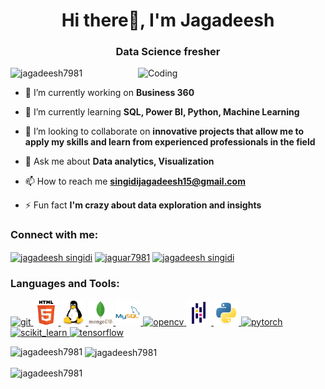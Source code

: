 <h1 align="center">Hi there👋, I'm Jagadeesh</h1>
<h3 align="center">Data Science fresher</h3>
<img align="right" alt="Coding" width="300" src="https://aryng.com/new-assets/images/strategic-data-science.gif">

<p align="left"> <img src="https://komarev.com/ghpvc/?username=jagadeesh7981&label=Profile%20views&color=0e75b6&style=flat" alt="jagadeesh7981" /> </p>

- 🔭 I’m currently working on **Business 360**

- 🌱 I’m currently learning **SQL, Power BI, Python, Machine Learning**

- 👯 I’m looking to collaborate on **innovative projects that allow me to apply my skills and learn from experienced professionals in the field**

- 💬 Ask me about **Data analytics, Visualization**

- 📫 How to reach me **singidijagadeesh15@gmail.com**

- ⚡ Fun fact **I'm crazy about data exploration and insights**

<h3 align="left">Connect with me:</h3>
<p align="left">
<a href="https://linkedin.com/in/jagadeesh singidi" target="blank"><img align="center" src="https://raw.githubusercontent.com/rahuldkjain/github-profile-readme-generator/master/src/images/icons/Social/linked-in-alt.svg" alt="jagadeesh singidi" height="30" width="40" /></a>
<a href="https://www.codechef.com/users/jaguar7981" target="blank"><img align="center" src="https://cdn.jsdelivr.net/npm/simple-icons@3.1.0/icons/codechef.svg" alt="jaguar7981" height="30" width="40" /></a>
<a href="https://www.hackerrank.com/jagadeesh singidi" target="blank"><img align="center" src="https://raw.githubusercontent.com/rahuldkjain/github-profile-readme-generator/master/src/images/icons/Social/hackerrank.svg" alt="jagadeesh singidi" height="30" width="40" /></a>
</p>

<h3 align="left">Languages and Tools:</h3>
<p align="left"> <a href="https://git-scm.com/" target="_blank" rel="noreferrer"> <img src="https://www.vectorlogo.zone/logos/git-scm/git-scm-icon.svg" alt="git" width="40" height="40"/> </a> <a href="https://www.w3.org/html/" target="_blank" rel="noreferrer"> <img src="https://raw.githubusercontent.com/devicons/devicon/master/icons/html5/html5-original-wordmark.svg" alt="html5" width="40" height="40"/> </a> <a href="https://www.linux.org/" target="_blank" rel="noreferrer"> <img src="https://raw.githubusercontent.com/devicons/devicon/master/icons/linux/linux-original.svg" alt="linux" width="40" height="40"/> </a> <a href="https://www.mongodb.com/" target="_blank" rel="noreferrer"> <img src="https://raw.githubusercontent.com/devicons/devicon/master/icons/mongodb/mongodb-original-wordmark.svg" alt="mongodb" width="40" height="40"/> </a> <a href="https://www.mysql.com/" target="_blank" rel="noreferrer"> <img src="https://raw.githubusercontent.com/devicons/devicon/master/icons/mysql/mysql-original-wordmark.svg" alt="mysql" width="40" height="40"/> </a> <a href="https://opencv.org/" target="_blank" rel="noreferrer"> <img src="https://www.vectorlogo.zone/logos/opencv/opencv-icon.svg" alt="opencv" width="40" height="40"/> </a> <a href="https://pandas.pydata.org/" target="_blank" rel="noreferrer"> <img src="https://raw.githubusercontent.com/devicons/devicon/2ae2a900d2f041da66e950e4d48052658d850630/icons/pandas/pandas-original.svg" alt="pandas" width="40" height="40"/> </a> <a href="https://www.python.org" target="_blank" rel="noreferrer"> <img src="https://raw.githubusercontent.com/devicons/devicon/master/icons/python/python-original.svg" alt="python" width="40" height="40"/> </a> <a href="https://pytorch.org/" target="_blank" rel="noreferrer"> <img src="https://www.vectorlogo.zone/logos/pytorch/pytorch-icon.svg" alt="pytorch" width="40" height="40"/> </a> <a href="https://scikit-learn.org/" target="_blank" rel="noreferrer"> <img src="https://upload.wikimedia.org/wikipedia/commons/0/05/Scikit_learn_logo_small.svg" alt="scikit_learn" width="40" height="40"/> </a> <a href="https://www.tensorflow.org" target="_blank" rel="noreferrer"> <img src="https://www.vectorlogo.zone/logos/tensorflow/tensorflow-icon.svg" alt="tensorflow" width="40" height="40"/> </a> </p>

<p><img align="left" src="https://github-readme-stats.vercel.app/api/top-langs?username=jagadeesh7981&show_icons=true&locale=en&layout=compact" alt="jagadeesh7981" /></p>

<p>&nbsp;<img align="center" src="https://github-readme-stats.vercel.app/api?username=jagadeesh7981&show_icons=true&locale=en" alt="jagadeesh7981" /></p>

<p><img align="center" src="https://github-readme-streak-stats.herokuapp.com/?user=jagadeesh7981&" alt="jagadeesh7981" /></p>


<!---
Jagadeesh7981/Jagadeesh7981 is a ✨ special ✨ repository because its `README.md` (this file) appears on your GitHub profile.
You can click the Preview link to take a look at your changes.
--->

